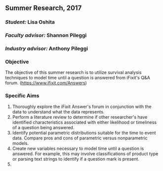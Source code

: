 ## Summer Research, 2017

### _Student:_ Lisa Oshita
### _Faculty advisor:_ Shannon Pileggi
### _Industry advisor:_ Anthony Pileggi

### Objective
The objective of this summer research is to utilize survival analysis techniques to model time until a question is answered from iFixit's Q&A forum.  (https://www.ifixit.com/Answers)

### Specific Aims
1.  Thoroughly explore the iFixit Answer's forum in conjunction with the data to understand what the data represents.
2.  Perform a literature review to determine if other researcher's have identified characteristics associated with either likelihood or timeliness of a question being answered.
3.  Identify potential parametric distributions suitable for the time to event data.  Compare pros and cons of parametric versus nonparametric models.
4.  Create new variables necessary to model time until a question is answered.  For example, this may involve classifications of product type or parsing text strings to identify if a question mark is present.      
5.  
